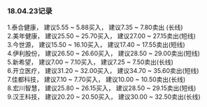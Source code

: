 ### 18.04.23记录  
1.泰合健康， 建议5.55 \~ 5.88买入，     建议7.35 \~ 7.80卖出 (长线)  
2.美年健康， 建议25.50 \~ 25.70买入， 建议27.00 \~ 27.15卖出(短线)  
3.今世源，     建议15.50 \~ 16.10买入， 建议17.40 \~ 17.55卖出(短线)  
4.伊利股份， 建议26.50 \~ 26.60买入， 建议28.50 \~ 29.00卖出(短线)  
5.新希望，     建议7.00 \~ 7.10买入，     建议7.25 \~ 7.50卖出(长线)  
6.开立医疗， 建议31.20 \~ 32.00买入， 建议34.70 \~ 35.60卖出(短线)  
7.佳都科技， 建议7.10 \~ 7.70买入，     建议10.00 \~ 10.50卖出(长线)   
8.宏川智慧， 建议25.80 \~ 26.15买入， 建议28.50 \~ 29.15卖出(短线)  
9.汉王科技， 建议20.20 \~ 20.50买入， 建议30.00 \~ 32.50卖出(长线)  


